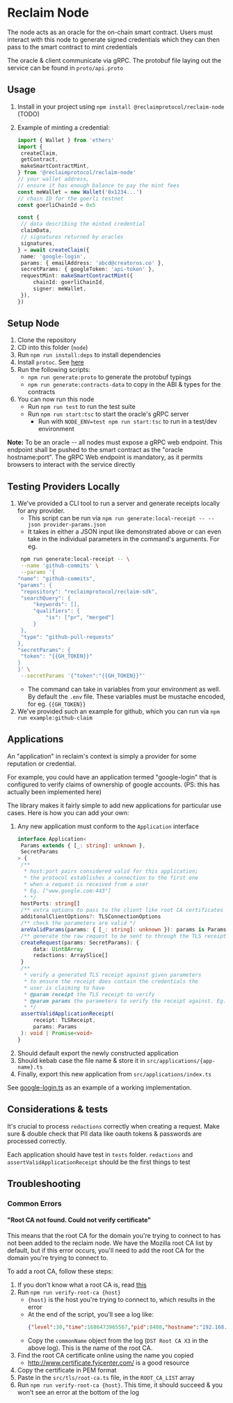 # Reclaim Node

The node acts as an oracle for the on-chain smart contract. Users must interact with this node to generate signed credentials which they can then pass to the smart contract to mint credentials

The oracle & client communicate via gRPC. The protobuf file laying out the service can be found in `proto/api.proto`

## Usage

1. Install in your project using `npm install @reclaimprotocol/reclaim-node` (TODO)
2. Example of minting a credential:

   ```ts
   import { Wallet } from 'ethers'
   import {
   	createClaim,
   	getContract,
   	makeSmartContractMint,
   } from '@reclaimprotocol/reclaim-node'
   // your wallet address,
   // ensure it has enough balance to pay the mint fees
   const meWallet = new Wallet('0x1234...')
   // chain ID for the goerli testnet
   const goerliChainId = 0x5

   const {
   	// data describing the minted credential
   	claimData,
   	// signatures returned by oracles
   	signatures,
   } = await createClaim({
   	name: 'google-login',
   	params: { emailAddress: 'abcd@creatoros.co' },
   	secretParams: { googleToken: 'api-token' },
   	requestMint: makeSmartContractMint({
   		chainId: goerliChainId,
   		signer: meWallet,
   	}),
   })
   ```

## Setup Node

1. Clone the repository
2. CD into this folder (`node`)
3. Run `npm run install:deps` to install dependencies
4. Install `protoc`. See [here](https://grpc.io/docs/protoc-installation/)
5. Run the following scripts:
   - `npm run generate:proto` to generate the protobuf typings
   - `npm run generate:contracts-data` to copy in the ABI & types for the contracts
6. You can now run this node
   - Run `npm run test` to run the test suite
   - Run `npm run start:tsc` to start the oracle's gRPC server
     - Run with `NODE_ENV=test npm run start:tsc` to run in a test/dev environment

**Note:** To be an oracle -- all nodes must expose a gRPC web endpoint. This endpoint shall be pushed to the smart contract as the "oracle hostname:port". The gRPC Web endpoint is mandatory, as it permits browsers to interact with the service directly

## Testing Providers Locally

1. We've provided a CLI tool to run a server and generate receipts locally for any provider.
   - This script can be run via `npm run generate:local-receipt -- --json provider-params.json`
   - It takes in either a JSON input like demonstrated above or can even take in the individual parameters in the command's arguments. For eg.
   ```sh
   	npm run generate:local-receipt -- \
   	--name 'github-commits' \
   	--params '{
   "name": "github-commits",
   "params": {
   	"repository": "reclaimprotocol/reclaim-sdk",
   	"searchQuery": {
   		"keywords": [],
   		"qualifiers": {
   			"is": ["pr", "merged"]
   		}
   	},
   	"type": "github-pull-requests"
   },
   "secretParams": {
   	"token": "{{GH_TOKEN}}"
   }
   }' \
   	--secretParams '{"token":"{{GH_TOKEN}}"'
   ```
   - The command can take in variables from your environment as well. By default the `.env` file. These variables must be mustache encoded, for eg. `{{GH_TOKEN}}`
2. We've provided such an example for github, which you can run via `npm run example:github-claim`

## Applications

An "application" in reclaim's context is simply a provider for some reputation or credential.

For example, you could have an application termed "google-login" that is configured to verify claims of ownership of google accounts. (PS: this has actually been implemented here)

The library makes it fairly simple to add new applications for particular use cases. Here is how you can add your own:

1. Any new application must conform to the `Application` interface
   ```ts
   interface Application<
   	Params extends { [_: string]: unknown },
   	SecretParams
   > {
   	/**
   	 * host:port pairs considered valid for this application;
   	 * the protocol establishes a connection to the first one
   	 * when a request is received from a user
   	 * Eg. ["www.google.com:443"]
   	 * */
   	hostPorts: string[]
   	/** extra options to pass to the client like root CA certificates */
   	additonalClientOptions?: TLSConnectionOptions
   	/** check the parameters are valid */
   	areValidParams(params: { [_: string]: unknown }): params is Params
   	/** generate the raw request to be sent to through the TLS receipt */
   	createRequest(params: SecretParams): {
   		data: Uint8Array
   		redactions: ArraySlice[]
   	}
   	/**
   	 * verify a generated TLS receipt against given parameters
   	 * to ensure the receipt does contain the credentials the
   	 * user is claiming to have
   	 * @param receipt the TLS receipt to verify
   	 * @param params the parameters to verify the receipt against. Eg. `{"email": "abcd@gmail.com"}`
   	 * */
   	assertValidApplicationReceipt(
   		receipt: TLSReceipt,
   		params: Params
   	): void | Promise<void>
   }
   ```
2. Should default export the newly constructed application
3. Should kebab case the file name & store it in `src/applications/{app-name}.ts`
4. Finally, export this new application from `src/applications/index.ts`

See [google-login.ts](/node/src/providers/google-login.ts) as an example of a working implementation.

## Considerations & tests

It's crucial to process `redactions` correctly when creating a request.
Make sure & double check that PII data like oauth tokens & passwords are processed correctly.

Each application should have test in `tests` folder. `redactions` and `assertValidApplicationReceipt` should be the first things to test

## Troubleshooting

### Common Errors

#### "Root CA not found. Could not verify certificate"

This means that the root CA for the domain you're trying to connect to has not been added to the reclaim node. We have the Mozilla root CA list by default, but if this error occurs, you'll need to add the root CA for the domain you're trying to connect to.

To add a root CA, follow these steps:

1. If you don't know what a root CA is, read [this](https://comodosslstore.com/resources/what-is-a-root-ca-certificate-and-how-do-i-download-it/)
2. Run `npm run verify-root-ca {host}`
	- `{host}` is the host you're trying to connect to, which results in the error
	- At the end of the script, you'll see a log like:
		``` json
		{"level":30,"time":1686473965567,"pid":8408,"hostname":"192.168.1.10","err":"Root CA not found. Could not verify certificate","rootIssuer":{"attributes":[{"type":"2.5.4.10","value":"Digital Signature Trust Co.","valueTagClass":19,"name":"organizationName","shortName":"O"},{"type":"2.5.4.3","value":"DST Root CA X3","valueTagClass":19,"name":"commonName","shortName":"CN"}],"hash":"6ff4684d4312d24862819cc02b3d472c1d8a2fa6"},"msg":"error in cert verify"}
		```
	- Copy the `commonName` object from the log (`DST Root CA X3` in the above log). This is the name of the root CA.
3. Find the root CA certificate online using the name you copied
	- http://www.certificate.fyicenter.com/ is a good resource
4. Copy the certificate in PEM format
5. Paste in the `src/tls/root-ca.ts` file, in the `ROOT_CA_LIST` array
6. Run `npm run verify-root-ca {host}`. This time, it should succeed & you won't see an error at the bottom of the log
		

	